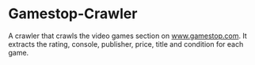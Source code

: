 # Gamestop-Crawler
A crawler that crawls the video games section on www.gamestop.com. It extracts the rating, console, publisher, price, title and condition for each game. 
